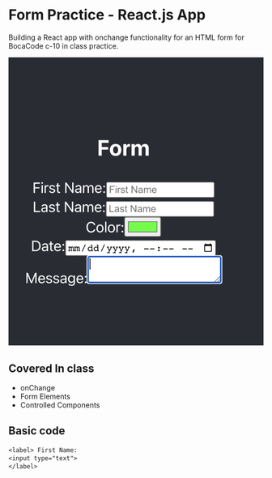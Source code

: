 # Form Practice - React.js App
Building a React app with onchange functionality for an HTML form for BocaCode c-10 in class practice.

![screen shot](./public/images/Readme.png)

## Covered In class
* onChange
* Form Elements
* Controlled Components

## Basic code
```
<label> First Name:
<input type="text">
</label>
```